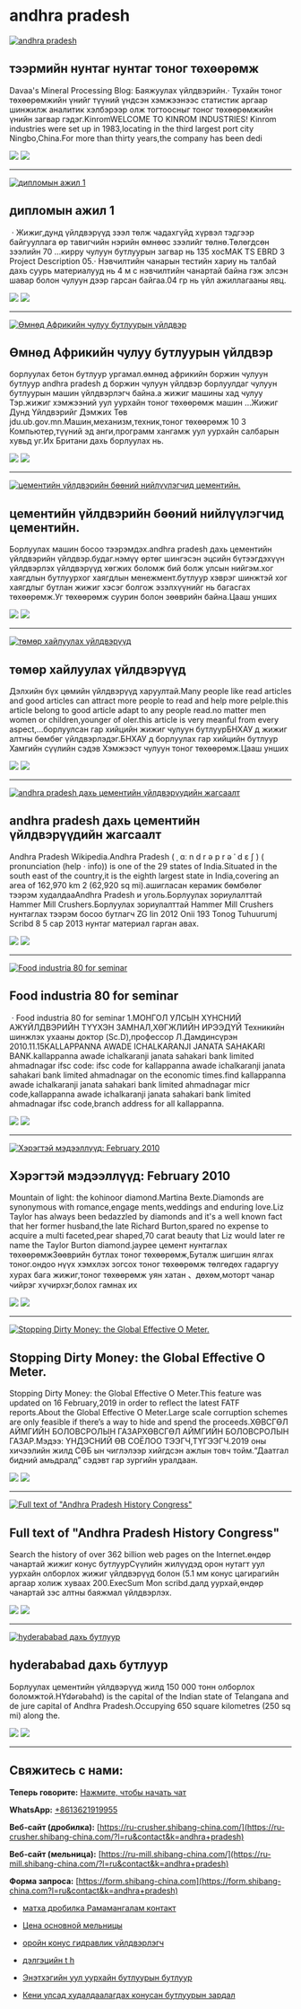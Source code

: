 # andhra pradesh

<a href="https://swt.shibang-china.com/?l=ru&img&k=andhra+pradesh" target="_blank">![andhra pradesh](http://static.shibang-china.com/all-800x300/755.jpg)</a>

## тээрмийн нунтаг нунтаг тоног төхөөрөмж
Davaa's Mineral Processing Blog: Баяжуулах үйлдвэрийн.&#183; Тухайн тоног төхөөрөмжийн үнийг түүний үндсэн хэмжээнээс статистик аргаар шинжилж аналитик хэлбэрээр олж тогтоосныг тоног төхөөрөмжийн үнийн загвар гэдэг.KinromWELCOME TO KINROM INDUSTRIES! Kinrom industries were set up in 1983,locating in the third largest port city Ningbo,China.For more than thirty years,the company has been dedi


<a href="https://whatsapp.shibangsoft.com/WhatsApp.php" target="_blank" title="WhatsApp">![](http://static.shibang-china.com/icon/whatsapp.png)</a> <a href="https://swt.shibang-china.com/?l=ru&icon&k=andhra+pradesh" target="_blank">![](http://static.shibang-china.com/icon/chat-ru.png)</a>

---

<a href="https://swt.shibang-china.com/?l=ru&img&k=andhra+pradesh" target="_blank">![дипломын ажил 1](http://static.shibang-china.com/all-800x300/327.jpg)</a>

## дипломын ажил 1
&nbsp;&#0183;&#32;Жижиг,дунд үйлдвэрүүд зээл төлж чадахгүйд хүрвэл тэдгээр байгууллага өр тавигчийн нэрийн өмнөөс зээлийг төлнө.Төлөгдсөн зээлийн 70 …кирpy чулуун бутлуурын загвар нь 135 хосMAK TS EBRD 3 Project Description 05.&#183; Нэвчилтийн чанарын тестийн хариу нь талбай дахь суурь материалууд нь 4 м с нэвчилтийн чанартай байна гэж элсэн шавар болон чулуун дээр гарсан байгаа.04 гр нь үйл ажиллагааны явц.


<a href="https://whatsapp.shibangsoft.com/WhatsApp.php" target="_blank" title="WhatsApp">![](http://static.shibang-china.com/icon/whatsapp.png)</a> <a href="https://swt.shibang-china.com/?l=ru&icon&k=andhra+pradesh" target="_blank">![](http://static.shibang-china.com/icon/chat-ru.png)</a>

---

<a href="https://swt.shibang-china.com/?l=ru&img&k=andhra+pradesh" target="_blank">![Өмнөд Африкийн чулуу бутлуурын үйлдвэр](http://static.shibang-china.com/all-800x300/873.jpg)</a>

## Өмнөд Африкийн чулуу бутлуурын үйлдвэр
борлуулах бетон бутлуур ургамал.өмнөд африкийн боржин чулуун бутлуур andhra pradesh д боржин чулуун үйлдвэр борлуулдаг чулуун бутлуурын машин үйлдвэрлэгч байна.a жижиг машины хад чулуу Тэр.жижиг хэмжээний уул уурхайн тоног төхөөрөмж машин …Жижиг Дунд Үйлдвэрийг Дэмжих Төв jdu.ub.gov.mn.Машин,механизм,техник,тоног төхөөрөмж 10 3 Компьютер,түүний эд анги,программ хангамж уул уурхайн салбарын хувьд уг.Их Британи дахь борлуулах нь.


<a href="https://whatsapp.shibangsoft.com/WhatsApp.php" target="_blank" title="WhatsApp">![](http://static.shibang-china.com/icon/whatsapp.png)</a> <a href="https://swt.shibang-china.com/?l=ru&icon&k=andhra+pradesh" target="_blank">![](http://static.shibang-china.com/icon/chat-ru.png)</a>

---

<a href="https://swt.shibang-china.com/?l=ru&img&k=andhra+pradesh" target="_blank">![цементийн үйлдвэрийн бөөний нийлүүлэгчид цементийн.](http://static.shibang-china.com/all-800x300/1166.jpg)</a>

## цементийн үйлдвэрийн бөөний нийлүүлэгчид цементийн.
Борлуулах машин босоо тээрэмдэх.andhra pradesh дахь цементийн үйлдвэрийн үйлдвэр.будаг.нэмүү өртөг шингэсэн эцсийн бүтээгдэхүүн үйлдвэрлэх үйлдвэрүүд хөгжих боломж бий болж улсын нийгэм.хог хаягдлын бутлуурхог хаягдлын менежмент.бутлуур хэврэг шинжтэй хог хаягдлыг бутлан жижиг хэсэг болгож эзэлхүүнийг нь багасгах төхөөрөмж.Уг төхөөрөмж суурин болон зөөврийн байна.Цааш унших


<a href="https://whatsapp.shibangsoft.com/WhatsApp.php" target="_blank" title="WhatsApp">![](http://static.shibang-china.com/icon/whatsapp.png)</a> <a href="https://swt.shibang-china.com/?l=ru&icon&k=andhra+pradesh" target="_blank">![](http://static.shibang-china.com/icon/chat-ru.png)</a>

---

<a href="https://swt.shibang-china.com/?l=ru&img&k=andhra+pradesh" target="_blank">![төмөр хайлуулах үйлдвэрүүд](http://static.shibang-china.com/all-800x300/841.jpg)</a>

## төмөр хайлуулах үйлдвэрүүд
Дэлхийн бүх цөмийн үйлдвэрүүд харуултай.Many people like read articles and good articles can attract more people to read and help more pelple.this article belong to good article adapt to any people read.no matter men women or children,younger of oler.this article is very meanful from every aspect,…борлуулсан гар хийцийн жижиг чулуун бутлуурБНХАУ д жижиг алтны бөмбөг үйлдвэрлэдэг.БНХАУ д борлуулах гар хийцийн бутлуур Хамгийн сүүлийн сэдэв Хэмжээст чулуун тоног төхөөрөмж.Цааш унших


<a href="https://whatsapp.shibangsoft.com/WhatsApp.php" target="_blank" title="WhatsApp">![](http://static.shibang-china.com/icon/whatsapp.png)</a> <a href="https://swt.shibang-china.com/?l=ru&icon&k=andhra+pradesh" target="_blank">![](http://static.shibang-china.com/icon/chat-ru.png)</a>

---

<a href="https://swt.shibang-china.com/?l=ru&img&k=andhra+pradesh" target="_blank">![andhra pradesh дахь цементийн үйлдвэрүүдийн жагсаалт](http://static.shibang-china.com/all-800x300/1005.jpg)</a>

## andhra pradesh дахь цементийн үйлдвэрүүдийн жагсаалт
Andhra Pradesh Wikipedia.Andhra Pradesh ( ˌ ɑː n d r ə p r ə ˈ d ɛ ʃ ) ( pronunciation (help &#183; info)) is one of the 29 states of India.Situated in the south east of the country,it is the eighth largest state in India,covering an area of 162,970 km 2 (62,920 sq mi).ашигласан керамик бөмбөлөг тээрэм худалдааAndhra Pradesh и уголь.Борлуулах зориулалттай Hammer Mill Crushers.Борлуулах зориулалттай Hammer Mill Crushers нунтаглах тээрэм босоо бутлагч ZG Iin 2012 Onii 193 Tonog Tuhuurumj Scribd 8 5 сар 2013 нунтаг материал гарган авах.


<a href="https://whatsapp.shibangsoft.com/WhatsApp.php" target="_blank" title="WhatsApp">![](http://static.shibang-china.com/icon/whatsapp.png)</a> <a href="https://swt.shibang-china.com/?l=ru&icon&k=andhra+pradesh" target="_blank">![](http://static.shibang-china.com/icon/chat-ru.png)</a>

---

<a href="https://swt.shibang-china.com/?l=ru&img&k=andhra+pradesh" target="_blank">![Food industria 80 for seminar](http://static.shibang-china.com/all-800x300/1239.jpg)</a>

## Food industria 80 for seminar
&nbsp;&#0183;&#32;Food industria 80 for seminar 1.МОНГОЛ УЛСЫН ХҮНСНИЙ АЖҮЙЛДВЭРИЙН ТҮҮХЭН ЗАМНАЛ,ХӨГЖЛИЙН ИРЭЭДҮЙ Техникийн шинжлэх ухааны доктор (Sc.D),профессор Л.Дамдинсүрэн 2010.11.15KALLAPPANNA AWADE ICHALKARANJI JANATA SAHAKARI BANK.kallappanna awade ichalkaranji janata sahakari bank limited ahmadnagar ifsc code: ifsc code for kallappanna awade ichalkaranji janata sahakari bank limited ahmadnagar on the economic times.find kallappanna awade ichalkaranji janata sahakari bank limited ahmadnagar micr code,kallappanna awade ichalkaranji janata sahakari bank limited ahmadnagar ifsc code,branch address for all kallappanna.


<a href="https://whatsapp.shibangsoft.com/WhatsApp.php" target="_blank" title="WhatsApp">![](http://static.shibang-china.com/icon/whatsapp.png)</a> <a href="https://swt.shibang-china.com/?l=ru&icon&k=andhra+pradesh" target="_blank">![](http://static.shibang-china.com/icon/chat-ru.png)</a>

---

<a href="https://swt.shibang-china.com/?l=ru&img&k=andhra+pradesh" target="_blank">![Хэрэгтэй мэдээллүүд: February 2010](http://static.shibang-china.com/all-800x300/388.jpg)</a>

## Хэрэгтэй мэдээллүүд: February 2010
Mountain of light: the kohinoor diamond.Martina Bexte.Diamonds are synonymous with romance,engage ments,weddings and enduring love.Liz Taylor has always been bedazzled by diamonds and it's a well known fact that her former husband,the late Richard Burton,spared no expense to acquire a multi faceted,pear shaped,70 carat beauty that Liz would later re name the Taylor Burton diamond.jaypee цемент нунтаглах төхөөрөмжЗөөврийн бутлах тоног төхөөрөмж,Буталж шигшин ялгах тоног.ондоо нүүх хэмхлэх зогсох тоног төхөөрөмж төлгөдөх гадаргуу хурах бага жижиг,тоног төхөөрөмж уян хатан 、дөхөм,моторт чанар чийрэг хүчирхэг,болох гамнах их


<a href="https://whatsapp.shibangsoft.com/WhatsApp.php" target="_blank" title="WhatsApp">![](http://static.shibang-china.com/icon/whatsapp.png)</a> <a href="https://swt.shibang-china.com/?l=ru&icon&k=andhra+pradesh" target="_blank">![](http://static.shibang-china.com/icon/chat-ru.png)</a>

---

<a href="https://swt.shibang-china.com/?l=ru&img&k=andhra+pradesh" target="_blank">![Stopping Dirty Money: the Global Effective O Meter.](http://static.shibang-china.com/all-800x300/388.jpg)</a>

## Stopping Dirty Money: the Global Effective O Meter.
Stopping Dirty Money: the Global Effective O Meter.This feature was updated on 16 February,2019 in order to reflect the latest FATF reports.About the Global Effective O Meter.Large scale corruption schemes are only feasible if there’s a way to hide and spend the proceeds.ХӨВСГӨЛ АЙМГИЙН БОЛОВСРОЛЫН ГАЗАРХӨВСГӨЛ АЙМГИЙН БОЛОВСРОЛЫН ГАЗАР.Мэдээ: ҮНДЭСНИЙ ӨВ СОЁЛОО ТЭЭГЧ,ТҮГЭЭГЧ.2019 оны хичээлийн жилд СӨБ ын чиглэлээр хийгдсэн ажлын товч тойм.“Даатгал бидний амьдралд” сэдэвт гар зургийн уралдаан.


<a href="https://whatsapp.shibangsoft.com/WhatsApp.php" target="_blank" title="WhatsApp">![](http://static.shibang-china.com/icon/whatsapp.png)</a> <a href="https://swt.shibang-china.com/?l=ru&icon&k=andhra+pradesh" target="_blank">![](http://static.shibang-china.com/icon/chat-ru.png)</a>

---

<a href="https://swt.shibang-china.com/?l=ru&img&k=andhra+pradesh" target="_blank">![Full text of &quot;Andhra Pradesh History Congress&quot;](http://static.shibang-china.com/all-800x300/772.jpg)</a>

## Full text of &quot;Andhra Pradesh History Congress&quot;
Search the history of over 362 billion web pages on the Internet.өндөр чанартай жижиг конус бутлуурСүүлийн жилүүдэд орон нутагт уул уурхайн олборлох жижиг үйлдвэрүүд болон (5.1 мм конус цагирагийн аргаар холиж хуваах 200.ExecSum Mon scribd.далд уурхай,өндөр чанартай зэс алтны баяжмал үйлдвэрлэх.


<a href="https://whatsapp.shibangsoft.com/WhatsApp.php" target="_blank" title="WhatsApp">![](http://static.shibang-china.com/icon/whatsapp.png)</a> <a href="https://swt.shibang-china.com/?l=ru&icon&k=andhra+pradesh" target="_blank">![](http://static.shibang-china.com/icon/chat-ru.png)</a>

---

<a href="https://swt.shibang-china.com/?l=ru&img&k=andhra+pradesh" target="_blank">![hyderababad дахь бутлуур](http://static.shibang-china.com/all-800x300/137.jpg)</a>

## hyderababad дахь бутлуур
Борлуулах цементийн үйлдвэрүүд жилд 150 000 тонн олборлох боломжтой.HYdərəbahd) is the capital of the Indian state of Telangana and de jure capital of Andhra Pradesh.Occupying 650 square kilometres (250 sq mi) along the.

<a href="https://whatsapp.shibangsoft.com/WhatsApp.php" target="_blank" title="WhatsApp">![](http://static.shibang-china.com/icon/whatsapp.png)</a> <a href="https://swt.shibang-china.com/?l=ru&icon&k=andhra+pradesh" target="_blank">![](http://static.shibang-china.com/icon/chat-ru.png)</a>

---
## Свяжитесь с нами:

**Теперь говорите:** [Нажмите, чтобы начать чат](https://swt.shibang-china.com?l=ru&contact&k=andhra+pradesh)

**WhatsApp:**  [+8613621919955](https://whatsapp.shibangsoft.com/WhatsApp.php)

**Веб-сайт (дробилка):** [https://ru-crusher.shibang-china.com/](https://ru-crusher.shibang-china.com/?l=ru&contact&k=andhra+pradesh)

**Веб-сайт (мельница):** [https://ru-mill.shibang-china.com/](https://ru-mill.shibang-china.com/?l=ru&contact&k=andhra+pradesh)

**Форма запроса:** [https://form.shibang-china.com](https://form.shibang-china.com?l=ru&contact&k=andhra+pradesh)

* [матха дробилка Рамамангалам контакт](../130/%D0%BC%D0%B0%D1%82%D1%85%D0%B0%20%D0%B4%D1%80%D0%BE%D0%B1%D0%B8%D0%BB%D0%BA%D0%B0%20%D0%A0%D0%B0%D0%BC%D0%B0%D0%BC%D0%B0%D0%BD%D0%B3%D0%B0%D0%BB%D0%B0%D0%BC%20%D0%BA%D0%BE%D0%BD%D1%82%D0%B0%D0%BA%D1%82.md)

* [Цена основной мельницы](../130/%D0%A6%D0%B5%D0%BD%D0%B0%20%D0%BE%D1%81%D0%BD%D0%BE%D0%B2%D0%BD%D0%BE%D0%B9%20%D0%BC%D0%B5%D0%BB%D1%8C%D0%BD%D0%B8%D1%86%D1%8B.md)

* [оройн конус гидравлик үйлдвэрлэгч](../130/%D0%BE%D1%80%D0%BE%D0%B9%D0%BD%20%D0%BA%D0%BE%D0%BD%D1%83%D1%81%20%D0%B3%D0%B8%D0%B4%D1%80%D0%B0%D0%B2%D0%BB%D0%B8%D0%BA%20%D2%AF%D0%B9%D0%BB%D0%B4%D0%B2%D1%8D%D1%80%D0%BB%D1%8D%D0%B3%D1%87.md)

* [дэлгэцийн t  h](../126/%D0%B4%D1%8D%D0%BB%D0%B3%D1%8D%D1%86%D0%B8%D0%B9%D0%BD%20t%20%20h.md)

* [Энэтхэгийн уул уурхайн бутлуурын бутлуур](../126/%D0%AD%D0%BD%D1%8D%D1%82%D1%85%D1%8D%D0%B3%D0%B8%D0%B9%D0%BD%20%D1%83%D1%83%D0%BB%20%D1%83%D1%83%D1%80%D1%85%D0%B0%D0%B9%D0%BD%20%D0%B1%D1%83%D1%82%D0%BB%D1%83%D1%83%D1%80%D1%8B%D0%BD%20%D0%B1%D1%83%D1%82%D0%BB%D1%83%D1%83%D1%80.md)

* [Кени улсад худалдаалагдах конусан бутлуурын зардал](../129/%D0%9A%D0%B5%D0%BD%D0%B8%20%D1%83%D0%BB%D1%81%D0%B0%D0%B4%20%D1%85%D1%83%D0%B4%D0%B0%D0%BB%D0%B4%D0%B0%D0%B0%D0%BB%D0%B0%D0%B3%D0%B4%D0%B0%D1%85%20%D0%BA%D0%BE%D0%BD%D1%83%D1%81%D0%B0%D0%BD%20%D0%B1%D1%83%D1%82%D0%BB%D1%83%D1%83%D1%80%D1%8B%D0%BD%20%D0%B7%D0%B0%D1%80%D0%B4%D0%B0%D0%BB.md)